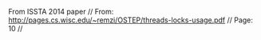 From ISSTA 2014 paper
// From: http://pages.cs.wisc.edu/~remzi/OSTEP/threads-locks-usage.pdf
// Page: 10
//

